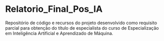 # Relatorio_Final_Pos_IA
Repositório de código e recursos do projeto desenvolvido como requisito parcial para obtenção do título de especialista do curso de Especialização em Inteligência Artificial e Aprendizado de Máquina.
